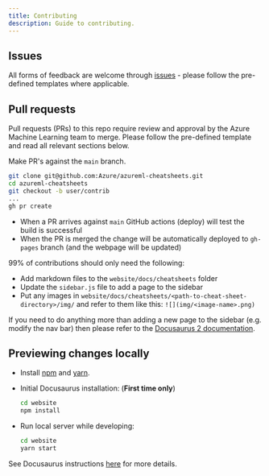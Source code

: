 ```yaml
---
title: Contributing
description: Guide to contributing.
---
```


## Issues

All forms of feedback are welcome through [issues](https://github.com/Azure/azureml-cheatsheets/issues) - please follow the pre-defined templates where applicable.

##  Pull requests

Pull requests (PRs) to this repo require review and approval by the Azure Machine Learning team to merge. Please follow the pre-defined template and read all relevant sections below.

Make PR's against the `main` branch.

```bash
git clone git@github.com:Azure/azureml-cheatsheets.git
cd azureml-cheatsheets
git checkout -b user/contrib
...
gh pr create
```

- When a PR arrives against `main` GitHub actions (deploy) will test the build is successful
- When the PR is merged the change will be automatically deployed to `gh-pages` branch (and the webpage will be updated)

99% of contributions should only need the following:

- Add markdown files to the `website/docs/cheatsheets` folder
- Update the `sidebar.js` file to add a page to the sidebar
- Put any images in `website/docs/cheatsheets/<path-to-cheat-sheet-directory>/img/` and refer to them like this: `![](img/<image-name>.png)`

If you need to do anything more than adding a new page to the sidebar (e.g.
modify the nav bar) then please refer to the [Docusaurus 2 documentation](https://v2.docusaurus.io/).

## Previewing changes locally

- Install [npm](https://nodejs.org/en/download/) and [yarn](https://classic.yarnpkg.com/en/docs/install#windows-stable).

- Initial Docusaurus installation: (**First time only**)

    ```bash
    cd website
    npm install
    ```


- Run local server while developing:

    ```bash
    cd website
    yarn start
    ```

See Docusaurus instructions [here](https://v2.docusaurus.io/docs/installation) for more details.